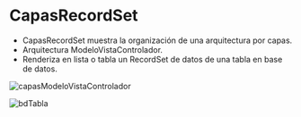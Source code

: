 # CapasRecordSet

- CapasRecordSet muestra la organización de una arquitectura por capas.
- Arquitectura ModeloVistaControlador.
- Renderiza en lista o tabla un RecordSet de datos de una tabla en base de datos.


![capasModeloVistaControlador](/img/capasModeloVistaControlador.JPG "modelo en capascon Php")

![bdTabla](/img/bdTabla.PNG "base datos:libreria tabla:libros ")